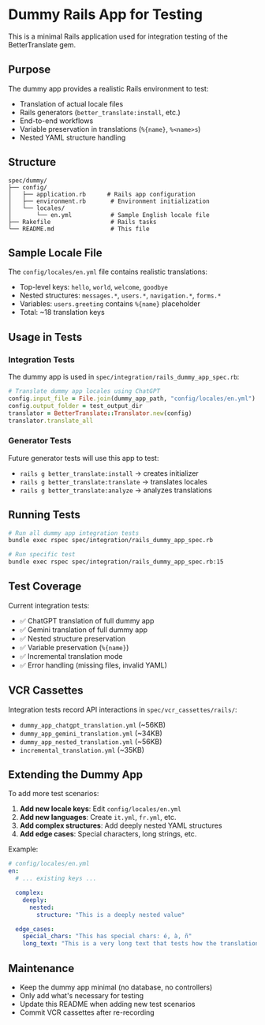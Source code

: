 # Dummy Rails App for Testing

This is a minimal Rails application used for integration testing of the BetterTranslate gem.

## Purpose

The dummy app provides a realistic Rails environment to test:
- Translation of actual locale files
- Rails generators (`better_translate:install`, etc.)
- End-to-end workflows
- Variable preservation in translations (`%{name}`, `%<name>s`)
- Nested YAML structure handling

## Structure

```
spec/dummy/
├── config/
│   ├── application.rb      # Rails app configuration
│   ├── environment.rb       # Environment initialization
│   └── locales/
│       └── en.yml           # Sample English locale file
├── Rakefile                 # Rails tasks
└── README.md                # This file
```

## Sample Locale File

The `config/locales/en.yml` file contains realistic translations:

- Top-level keys: `hello`, `world`, `welcome`, `goodbye`
- Nested structures: `messages.*`, `users.*`, `navigation.*`, `forms.*`
- Variables: `users.greeting` contains `%{name}` placeholder
- Total: ~18 translation keys

## Usage in Tests

### Integration Tests

The dummy app is used in `spec/integration/rails_dummy_app_spec.rb`:

```ruby
# Translate dummy app locales using ChatGPT
config.input_file = File.join(dummy_app_path, "config/locales/en.yml")
config.output_folder = test_output_dir
translator = BetterTranslate::Translator.new(config)
translator.translate_all
```

### Generator Tests

Future generator tests will use this app to test:
- `rails g better_translate:install` → creates initializer
- `rails g better_translate:translate` → translates locales
- `rails g better_translate:analyze` → analyzes translations

## Running Tests

```bash
# Run all dummy app integration tests
bundle exec rspec spec/integration/rails_dummy_app_spec.rb

# Run specific test
bundle exec rspec spec/integration/rails_dummy_app_spec.rb:15
```

## Test Coverage

Current integration tests:
- ✅ ChatGPT translation of full dummy app
- ✅ Gemini translation of full dummy app
- ✅ Nested structure preservation
- ✅ Variable preservation (`%{name}`)
- ✅ Incremental translation mode
- ✅ Error handling (missing files, invalid YAML)

## VCR Cassettes

Integration tests record API interactions in `spec/vcr_cassettes/rails/`:
- `dummy_app_chatgpt_translation.yml` (~56KB)
- `dummy_app_gemini_translation.yml` (~34KB)
- `dummy_app_nested_translation.yml` (~56KB)
- `incremental_translation.yml` (~35KB)

## Extending the Dummy App

To add more test scenarios:

1. **Add new locale keys**: Edit `config/locales/en.yml`
2. **Add new languages**: Create `it.yml`, `fr.yml`, etc.
3. **Add complex structures**: Add deeply nested YAML structures
4. **Add edge cases**: Special characters, long strings, etc.

Example:

```yaml
# config/locales/en.yml
en:
  # ... existing keys ...

  complex:
    deeply:
      nested:
        structure: "This is a deeply nested value"

  edge_cases:
    special_chars: "This has special chars: é, à, ñ"
    long_text: "This is a very long text that tests how the translation handles lengthy content..."
```

## Maintenance

- Keep the dummy app minimal (no database, no controllers)
- Only add what's necessary for testing
- Update this README when adding new test scenarios
- Commit VCR cassettes after re-recording
